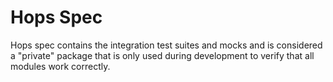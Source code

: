 # Hops Spec

Hops spec contains the integration test suites and mocks and is considered a "private" package that is only used during development to verify that all modules work correctly.
